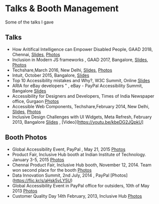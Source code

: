 
# Talks & Booth Management

Some of the talks I gave


## Talks
* How Aritifical Intelligence can Empower Disabled People, GAAD 2018, Chennai, [Slides](https://mpnkhan.github.io/Talks/AI_PWD.html), [Photos](https://flic.kr/s/aHsmdQxoi1)
* Inclusion in Modern JS frameworks , GAAD 2017, Bangalore, [Slides](http://mpnkhan.github.io/Talks/PayPal/ModernJSFrameworks.html), [Photos](https://flic.kr/s/aHsm1e9vAV)
* Techshare,March 2016, New Delhi, [Slides](http://mpnkhan.github.io/Talks/PayPal/TechShare2016.pptx), [Photos](https://flic.kr/s/aHsksYDTDw)
* Intuit, October 2015, Bangalore, [Slides](http://mpnkhan.github.io/Talks/PayPal/IntuitOct2015.html)
* Top 10 Accessibility mistakes and Why?, W3C Summit, Online [Slides](http://mpnkhan.github.io/Talks/PayPal/W3CIndiaNov2015.html#/)
* ARIA for eBay developers " , eBay - PayPal Accessibility Summit, Bangalore [Slides](http://http://mpnkhan.github.io/Talks/PayPal/AwarenessDay_eBay_Sep2014.html#/)
* Accessibility for Designers and Developers, Times of India Newspaper office, Gurgaon [Photos](https://flic.kr/s/aHsk5vJiou)
* Accessible Web Components, Techshare,February 2014, New Delhi, [Slides](http://mpnkhan.github.io/Talks/TechShare2014.html), [Photos](https://flic.kr/s/aHsk2A4wRD)
* Inclusive Design Challenges with UI Widgets, Meta Refresh, February 2013, Bangalore
 [Slides](http://mpnkhan.github.io/Talks/MetaRefresh2013.html#/) , [Video](https://youtu.be/kbeDG2JQpkU]


## Booth Photos
* Global Accessibility Event, PayPal , May 21, 2015 [Photos](https://flic.kr/s/aHskbNPcNU)
* Product Fair, Inclusive Hub booth at Indian Institute of Technology. January 3-5, 2015 [Photos](https://www.flickr.com/gp/mpnkhan/0n1062)
* Chennai Product Fair, Inclusive Hub booth, November 12, 2014. Team won second place for the booth [Photos](https://www.flickr.com/gp/mpnkhan/c5958W)
* Data Innovation Summit, 2nd July, 2014 , PayPal [Photos] (https://flic.kr/s/aHsk5vLY5U)
* Global Accessibility Event in PayPal office for outsiders, 10th of May 2013 [Photos](https://flic.kr/s/aHsk5vJxwu)
* Customer Quality Day 14th February, 2013, Inclusive Hub [Photos](https://flic.kr/s/aHsk5uZ2Xp)
